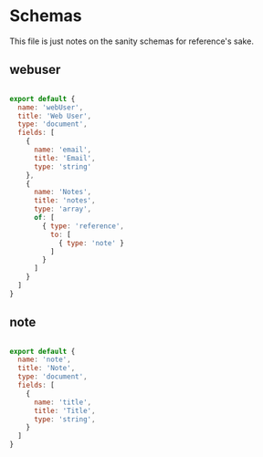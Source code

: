 # Schemas

This file is just notes on the sanity schemas for reference's sake. 

## webuser

```js

export default {
  name: 'webUser',
  title: 'Web User',
  type: 'document',
  fields: [
    {
      name: 'email',
      title: 'Email',
      type: 'string'
    },
    {
      name: 'Notes',
      title: 'notes',
      type: 'array',
      of: [
        { type: 'reference',
          to: [ 
            { type: 'note' }
          ]
        }
      ]
    }
  ]
}

```

## note

```js

export default {
  name: 'note',
  title: 'Note',
  type: 'document',
  fields: [
    {
      name: 'title',
      title: 'Title',
      type: 'string',
    }
  ]
}


```